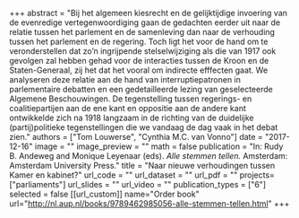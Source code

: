 +++
abstract = "Bĳ het algemeen kiesrecht en de gelijktijdige invoering van de evenredige vertegenwoordiging gaan de gedachten eerder uit naar de relatie tussen het parlement en de samenleving dan naar de verhouding tussen het parlement en de regering. Toch ligt het voor de hand om te veronderstellen dat zo’n ingrijpende stelselwijziging als die van 1917 ook gevolgen zal hebben gehad voor de interacties tussen de Kroon en de Staten-Generaal, zij het dat het vooral om indirecte efffecten gaat. We analyseren deze relatie aan de hand van interruptiepatronen in parlementaire debatten en een gedetailleerde lezing van geselecteerde Algemene Beschouwingen. De tegenstelling tussen regerings- en coalitiepartijen aan de ene kant en oppositie aan de andere kant ontwikkelde zich na 1918 langzaam in de richting van de duidelijke (partij)politieke tegenstellingen die we vandaag de dag vaak in het debat zien."
authors = ["Tom Louwerse", "Cynthia M.C. van Vonno"]
date = "2017-12-16"
image = ""
image_preview = ""
math = false
publication = "In: Rudy B. Andeweg and Monique Leyenaar (eds). *Alle stemmen tellen.* Amsterdam: Amsterdam University Press."
title = "Naar nieuwe verhoudingen tussen Kamer en kabinet?"
url_code = ""
url_dataset = ""
url_pdf = ""
projects=["parliaments"]
url_slides = ""
url_video = ""
publication_types = ["6"]
selected = false
[[url_custom]]
	name="Order book"
	url="http://nl.aup.nl/books/9789462985056-alle-stemmen-tellen.html"
+++
